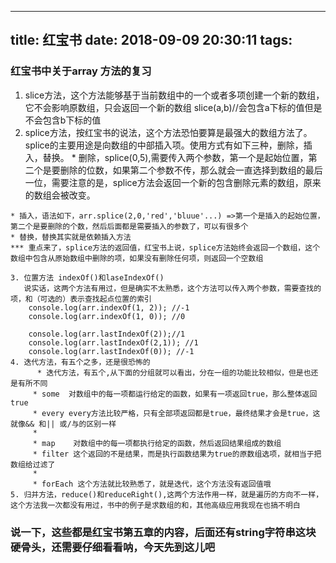 
---
title: 红宝书
date: 2018-09-09 20:30:11
tags:
---


### 红宝书中关于array 方法的复习
  1. slice方法，这个方法能够基于当前数组中的一个或者多项创建一个新的数组，它不会影响原数组，只会返回一个新的数组
   slice(a,b)//会包含a下标的值但是不会包含b下标的值
   2. splice方法，按红宝书的说法，这个方法恐怕要算是最强大的数组方法了。splice的主要用途是向数组的中部插入项。使用方式有如下三种，删除，插入，替换。
    * 删除，splice(0,5),需要传入两个参数，第一个是起始位置，第二个是要删除的位数，如果第二个参数不传，那么就会一直选择到数组的最后一位，需要注意的是，splice方法会返回一个新的包含删除元素的数组，原来的数组会被改变。


    * 插入，语法如下，arr.splice(2,0,'red','bluue'...) =>第一个是插入的起始位置，第二个是要删除的个数，然后后面都是需要插入的参数了，可以有很多个
    * 替换，替换其实就是依赖插入方法
    *** 重点来了，splice方法的返回值，红宝书上说，splice方法始终会返回一个数组，这个数组中包含从原始数组中删除的项，如果没有删除任何项，则返回一个空数组

    3. 位置方法 indexOf()和laseIndexOf()
       说实话，这两个方法有用过，但是确实不太熟悉，这个方法可以传入两个参数，需要查找的项，和（可选的）表示查找起点位置的索引
        console.log(arr.indexOf(1, 2)); //-1
        console.log(arr.indexOf(1, 0)); //0

        console.log(arr.lastIndexOf(2));//1
        console.log(arr.lastIndexOf(2,1)); //1
        console.log(arr.lastIndexOf(0)); //-1
    4. 迭代方法，有五个之多，还是很恐怖的
          * 迭代方法，有五个,从下面的分组就可以看出，分在一组的功能比较相似，但是也还是有所不同
         * some  对数组中的每一项都运行给定的函数，如果有一项返回true，那么整体返回true
         * every every方法比较严格，只有全部项返回都是true，最终结果才会是true，这就像&& 和|| 或/与的区别一样
         *
         * map    对数组中的每一项都执行给定的函数，然后返回结果组成的数组
         * filter 这个返回的不是结果，而是执行函数结果为true的原数组选项，就相当于把数组给过滤了
         *
         * forEach 这个方法就比较熟悉了，就是迭代，这个方法没有返回值哦
    5. 归并方法，reduce()和reduceRight(),这两个方法作用一样，就是遍历的方向不一样，这个方法我一次都没有用过，书中的例子是求数组的和，其他高级应用我现在也搞不明白


  ### 说一下，这些都是红宝书第五章的内容，后面还有string字符串这块硬骨头，还需要仔细看看呐，今天先到这儿吧
